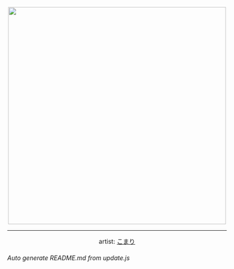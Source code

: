 
<p align="center">
  <img width="500" src="https://nekos.best/api/v2/neko/0526.png">
  <hr/>
  <center>
    artist: <a href="https://www.pixiv.net/en/artworks/92621424">こまり</a>
  </center>
</p>


###### Auto generate README.md from update.js

